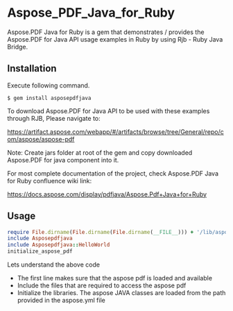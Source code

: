 # Aspose_PDF_Java_for_Ruby
Aspose.PDF Java for Ruby is a gem that demonstrates / provides the Aspose.PDF for Java API usage examples in Ruby by using Rjb - Ruby Java Bridge.

## Installation

Execute following command.

    $ gem install asposepdfjava

To download Aspose.PDF for Java API to be used with these examples through RJB, Please navigate to:

https://artifact.aspose.com/webapp/#/artifacts/browse/tree/General/repo/com/aspose/aspose-pdf

Note: Create jars folder at root of the gem and copy downloaded Aspose.PDF for java component into it.

For most complete documentation of the project, check Aspose.PDF Java for Ruby confluence wiki link:

https://docs.aspose.com/display/pdfjava/Aspose.Pdf+Java+for+Ruby

## Usage

```ruby
require File.dirname(File.dirname(File.dirname(__FILE__))) + '/lib/asposepdfjava'
include Asposepdfjava
include Asposepdfjava::HelloWorld
initialize_aspose_pdf
```
Lets understand the above code
* The first line makes sure that the aspose pdf is loaded and available 
* Include the files that are required to access the aspose pdf
* Initialize the libraries. The aspose JAVA classes are loaded from the path provided in the aspose.yml file

